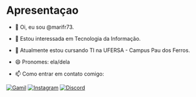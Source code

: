 # Apresentaçao 

- 👋 Oi, eu sou @marifr73.

- 👀 Estou interessada em Tecnologia da Informação.

- 🌱 Atualmente estou cursando TI na UFERSA - Campus Pau dos Ferros.

- 😄 Pronomes: ela/dela

- 📫 Como entrar em contato comigo:

[![Gamil](https://img.shields.io/badge/Gmail-D14836?style=for-the-badge&logo=gmail&logoColor=white)](https://mail.google.com/mail/u/0/#inbox)
[![Instagram](https://img.shields.io/badge/Instagram-E4405F?style=for-the-badge&logo=instagram&logoColor=white)](https://www.instagram.com/maria_francisca73/)
[![Discord](https://img.shields.io/badge/Discord-7289DA?style=for-the-badge&logo=discord&logoColor=white)](https://discord.com/channels/@mariafrancisc/)
